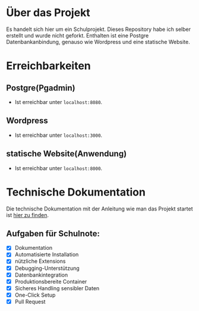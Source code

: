 # Über das Projekt

Es handelt sich hier um ein Schulprojekt. Dieses Repository habe ich selber erstellt und wurde nicht geforkt. Enthalten ist eine Postgre Datenbankanbindung, genauso wie Wordpress und eine statische Website.

# Erreichbarkeiten

## Postgre(Pgadmin)

- Ist erreichbar unter `localhost:8080`.

## Wordpress

- Ist erreichbar unter `localhost:3000`.

## statische Website(Anwendung)

- Ist erreichbar unter `localhost:8000`.

# Technische Dokumentation

Die technische Dokumentation mit der Anleitung wie man das Projekt startet ist [hier zu finden](DevContainer_README.md). <br>


## Aufgaben für Schulnote:

- [x] Dokumentation
- [x] Automatisierte Installation
- [x] nützliche Extensions
- [x] Debugging-Unterstützung
- [x] Datenbankintegration
- [x] Produktionsbereite Container
- [x] Sicheres Handling sensibler Daten
- [x] One-Click Setup
- [x] Pull Request
